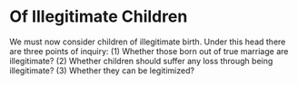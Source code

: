 # Of Illegitimate Children

We must now consider children of illegitimate birth. Under this head there are three points of inquiry:
(1) Whether those born out of true marriage are illegitimate?
(2) Whether children should suffer any loss through being illegitimate?
(3) Whether they can be legitimized?